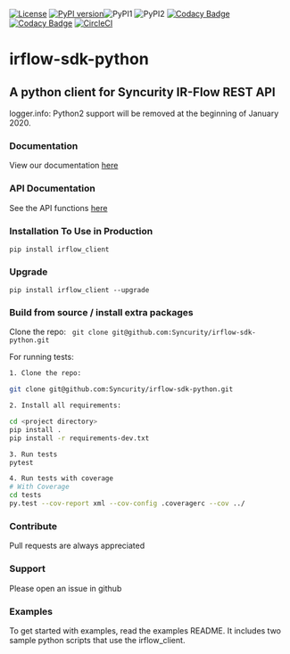 [![License](https://img.shields.io/badge/License-Apache%202.0-blue.svg)](https://opensource.org/licenses/Apache-2.0)
[![PyPI version](https://badge.fury.io/py/irflow-client.svg)](https://badge.fury.io/py/irflow-client)![PyPI1](https://img.shields.io/badge/python-2.7+-brightgreen.svg)
![PyPI2](https://img.shields.io/badge/python-3.6+-brightgreen.svg)
[![Codacy Badge](https://api.codacy.com/project/badge/Grade/47bf392599fb4d27931d4d1225e37835)](https://www.codacy.com?utm_source=github.com&amp;utm_medium=referral&amp;utm_content=Syncurity/irflow-sdk-python&amp;utm_campaign=Badge_Grade)
[![Codacy Badge](https://api.codacy.com/project/badge/Coverage/47bf392599fb4d27931d4d1225e37835)](https://www.codacy.com?utm_source=github.com&utm_medium=referral&utm_content=Syncurity/irflow-sdk-python&utm_campaign=Badge_Coverage)
[![CircleCI](https://circleci.com/gh/Syncurity/irflow-sdk-python.svg?style=svg&circle-token=19e583ed7083a852759e89dfac9e744a2d854088)](https://circleci.com/gh/Syncurity/irflow-sdk-python)

# irflow-sdk-python

## A python client for Syncurity IR-Flow REST API

logger.info: Python2 support will be removed at the beginning of January 2020.

### Documentation
View our documentation [here](https://syncurity-irflow-sdk-python.readthedocs-hosted.com/en/latest/)

### API Documentation
See the API functions [here](https://syncurity-irflow-sdk-python.readthedocs-hosted.com/en/latest/class.html#class)

### Installation To Use in Production
`pip install irflow_client`


### Upgrade
`pip install irflow_client --upgrade`


### Build from source / install extra packages
Clone the repo:
` git clone git@github.com:Syncurity/irflow-sdk-python.git`  


For running tests:
```bash
1. Clone the repo:

git clone git@github.com:Syncurity/irflow-sdk-python.git 

2. Install all requirements:

cd <project directory>
pip install .
pip install -r requirements-dev.txt

3. Run tests
pytest

4. Run tests with coverage
# With Coverage
cd tests
py.test --cov-report xml --cov-config .coveragerc --cov ../
```

### Contribute
Pull requests are always appreciated

### Support
Please open an issue in github

### Examples
To get started with examples, read the examples README.
It includes two sample python scripts that use the irflow_client.
